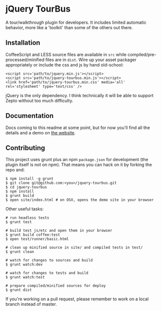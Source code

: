 # jQuery TourBus

A tour/walkthrough plugin for developers. It includes limited automatic behavior,
more like a 'toolkit' than some of the others out there.


## Installation

CoffeeScript and LESS source files are available in `src` while
compiled/pre-processed/minified files are in `dist`. Wire up your
asset packager appropriately or include the css and js by hand
old-school:

    <script src='path/to/jquery.min.js'></script>
    <script src='path/to/jquery-tourbus.min.js'></script>
    <link href='path/to/jquery-tourbus.min.css' media='all' rel='stylesheet' type='text/css' />

jQuery is the only dependency. I think technically it will be able to
support Zepto without too much difficulty.


## Documentation

Docs coming to this readme at some point, but for now you'll find all
the details and a demo on [the website](http://ryanfunduk.com/jquery-tourbus).


## Contributing

This project uses grunt plus an npm `package.json` for development
(the plugin itself is not on npm). That means you can hack on it by forking
the repo and:

    $ npm install -g grunt
    $ git clone git@github.com:<you>/jquery-tourbus.git
    $ cd jquery-tourbus
    $ npm install
    $ grunt build
    $ open site/index.html # on OSX, opens the demo site in your browser

Other useful tasks:

    # run headless tests
    $ grunt test

    # build test js/etc and open them in your browser
    $ grunt build coffee:test
    $ open test/runner/basic.html

    # clean up minified source in site/ and compiled tests in test/
    $ grunt clean

    # watch for changes to sources and build
    $ grunt watch:dev

    # watch for changes to tests and build
    $ grunt watch:test

    # prepare compiled/minified sources for deploy
    $ grunt dist

If you're working on a pull request, please remember to work on a local
branch instead of master.
